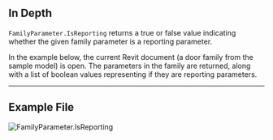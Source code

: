 ## In Depth
`FamilyParameter.IsReporting` returns a true or false value indicating whether the given family parameter is a reporting parameter.

In the example below, the current Revit document (a door family from the sample model) is open. The parameters in the family are returned, along with a list of boolean values representing if they are reporting parameters.
___
## Example File

![FamilyParameter.IsReporting](./Revit.Elements.FamilyParameter.IsReporting_img.jpg)
